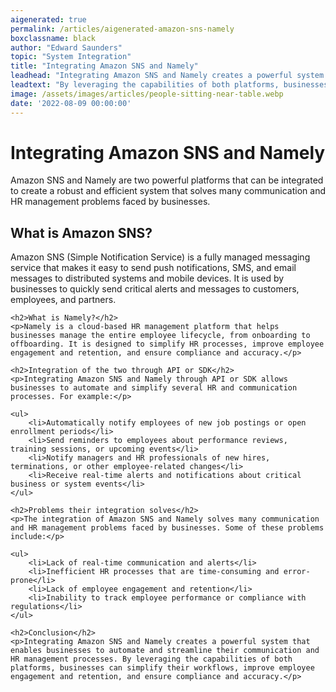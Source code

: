 ```yaml
---
aigenerated: true
permalink: /articles/aigenerated-amazon-sns-namely
boxclassname: black
author: "Edward Saunders"
topic: "System Integration"
title: "Integrating Amazon SNS and Namely"
leadhead: "Integrating Amazon SNS and Namely creates a powerful system that enables businesses to automate and streamline their communication and HR management processes"
leadtext: "By leveraging the capabilities of both platforms, businesses can simplify their workflows, improve employee engagement and retention, and ensure compliance and accuracy."
image: /assets/images/articles/people-sitting-near-table.webp
date: '2022-08-09 00:00:00'
---
```

<div class="arttext">	<h1>Integrating Amazon SNS and Namely</h1>
	<p>Amazon SNS and Namely are two powerful platforms that can be integrated to create a robust and efficient system that solves many communication and HR management problems faced by businesses.</p>
	<h2>What is Amazon SNS?</h2>
	<p>Amazon SNS (Simple Notification Service) is a fully managed messaging service that makes it easy to send push notifications, SMS, and email messages to distributed systems and mobile devices. It is used by businesses to quickly send critical alerts and messages to customers, employees, and partners.</p>
	
	<h2>What is Namely?</h2>
	<p>Namely is a cloud-based HR management platform that helps businesses manage the entire employee lifecycle, from onboarding to offboarding. It is designed to simplify HR processes, improve employee engagement and retention, and ensure compliance and accuracy.</p>
	
	<h2>Integration of the two through API or SDK</h2>
	<p>Integrating Amazon SNS and Namely through API or SDK allows businesses to automate and simplify several HR and communication processes. For example:</p>
	
	<ul>
		<li>Automatically notify employees of new job postings or open enrollment periods</li>
		<li>Send reminders to employees about performance reviews, training sessions, or upcoming events</li>
		<li>Notify managers and HR professionals of new hires, terminations, or other employee-related changes</li>
		<li>Receive real-time alerts and notifications about critical business or system events</li>
	</ul>

	<h2>Problems their integration solves</h2>
	<p>The integration of Amazon SNS and Namely solves many communication and HR management problems faced by businesses. Some of these problems include:</p>
	
	<ul>
		<li>Lack of real-time communication and alerts</li>
		<li>Inefficient HR processes that are time-consuming and error-prone</li>
		<li>Lack of employee engagement and retention</li>
		<li>Inability to track employee performance or compliance with regulations</li>
	</ul>
	
	<h2>Conclusion</h2>
	<p>Integrating Amazon SNS and Namely creates a powerful system that enables businesses to automate and streamline their communication and HR management processes. By leveraging the capabilities of both platforms, businesses can simplify their workflows, improve employee engagement and retention, and ensure compliance and accuracy.</p>
	
</div>